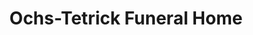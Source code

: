 ---
title: "Ochs-Tetrick Funeral Home"
url: /orleans/ochs-tetrick-funeral-home/
shop: funeral directors
---